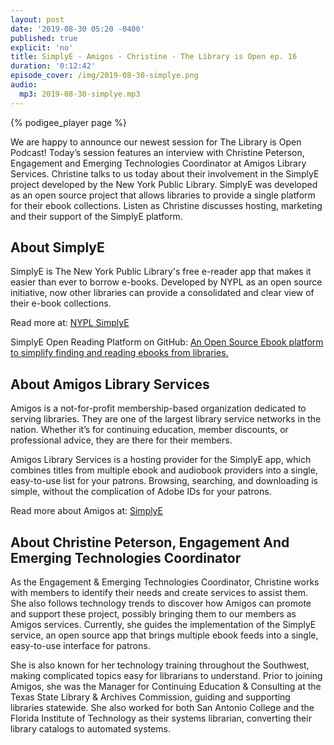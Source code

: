 ```yaml
---
layout: post
date: '2019-08-30 05:20 -0400'
published: true
explicit: 'no'
title: SimplyE - Amigos - Christine - The Library is Open ep. 16
duration: '0:12:42'
episode_cover: /img/2019-08-30-simplye.png
audio:
  mp3: 2019-08-30-simplye.mp3
---
```


{% podigee_player page %}

We are happy to announce our newest session for The Library is Open Podcast! Today’s session features an interview with Christine Peterson, Engagement and Emerging Technologies Coordinator at Amigos Library Services. Christine talks to us today about their involvement in the SimplyE project developed by the New York Public Library. SimplyE was developed as an open source project that allows libraries to provide a single platform for their ebook collections. Listen as Christine discusses hosting, marketing and their support of the SimplyE platform.  

## About SimplyE

SimplyE is The New York Public Library's free e-reader app that makes it easier than ever to borrow e-books. Developed by NYPL as an open source initiative, now other libraries can provide a consolidated and clear view of their e-book collections.

Read more at: [NYPL SimplyE](https://www.nypl.org/books-music-movies/ebookcentral/simplye/getting-started "NYPL SimplyE")

SimplyE Open Reading Platform on GitHub: [An Open Source Ebook platform to simplify finding and reading ebooks from libraries.](https://github.com/NYPL-Simplified "An Open Source Ebook platform to simplify finding and reading ebooks from libraries.")

## About Amigos Library Services

Amigos is a not-for-profit membership-based organization dedicated to serving libraries. They are one of the largest library service networks in the nation. Whether it’s for continuing education, member discounts, or professional advice, they are there for their members.

Amigos Library Services is a hosting provider for the SimplyE app, which combines titles from multiple ebook and audiobook providers into a single, easy-to-use list for your patrons. Browsing, searching, and downloading is simple, without the complication of Adobe IDs for your patrons.

Read more about Amigos at: [SimplyE](https://www.amigos.org/simplye "SimplyE")

## About Christine Peterson, Engagement And Emerging Technologies Coordinator

As the Engagement & Emerging Technologies Coordinator, Christine works with members to identify their needs and create services to assist them. She also follows technology trends to discover how Amigos can promote and support these project, possibly bringing them to our members as Amigos services. Currently, she guides the implementation of the SimplyE service, an open source app that brings multiple ebook feeds into a single, easy-to-use interface for patrons.

She is also known for her technology training throughout the Southwest, making complicated topics easy for librarians to understand. Prior to joining Amigos, she was the Manager for Continuing Education & Consulting at the Texas State Library & Archives Commission, guiding and supporting libraries statewide. She also worked for both San Antonio College and the Florida Institute of Technology as their systems librarian, converting their library catalogs to automated systems.
